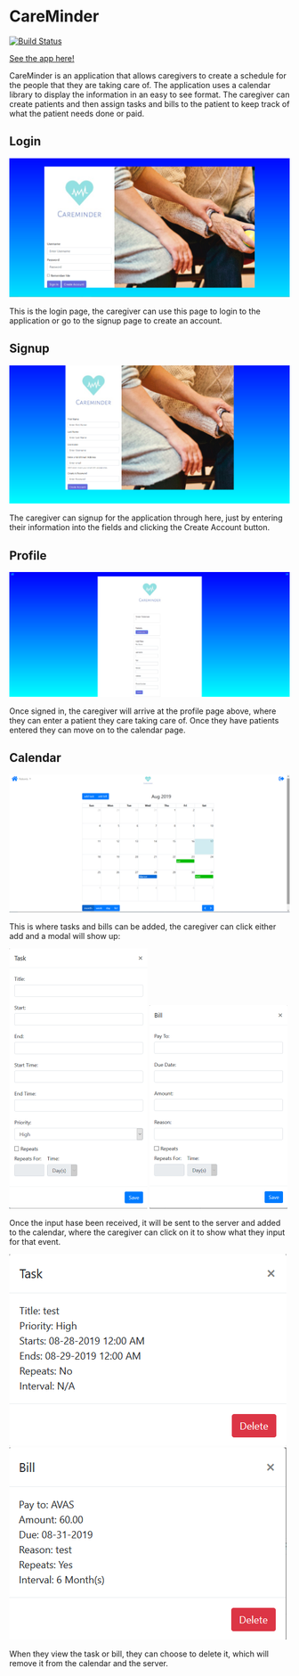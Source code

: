 # CareMinder

[![Build Status](https://travis-ci.com/CiSigep/CareMinder.svg?branch=master)](https://travis-ci.com/CiSigep/CareMinder)

[See the app here!](https://careminderbc.herokuapp.com)

CareMinder is an application that allows caregivers to create a schedule for the people that they are taking care of. The application uses a calendar library to display the information in an easy to see format. The caregiver can create patients and then assign tasks and bills to the patient to keep track of what the patient needs done or paid.

## Login

![login](IMG/login.png)

This is the login page, the caregiver can use this page to login to the application or go to the signup page to create an account.

## Signup

![signup](IMG/signup.png)

The caregiver can signup for the application through here, just by entering their information into the fields and clicking the Create Account button.

## Profile

![profile](IMG/profile.png)

Once signed in, the caregiver will arrive at the profile page above, where they can enter a patient they care taking care of. Once they have patients entered they can move on to the calendar page.

## Calendar

![calendar](IMG/calendar.png)

This is where tasks and bills can be added, the caregiver can click either add and a modal will show up:

<img src="IMG/taskInModal.png" width="248px" height="467px" alt="task input">
<img src="IMG/billInModal.png" width="248" height="365" alt="bill input">

Once the input hase been received, it will be sent to the server and added to the calendar, where the caregiver can click on it to show what they input for that event.

![task outnput](IMG/taskOutModal.png)
![bill outnput](IMG/billOutModal.png)

When they view the task or bill, they can choose to delete it, which will remove it from the calendar and the server.


